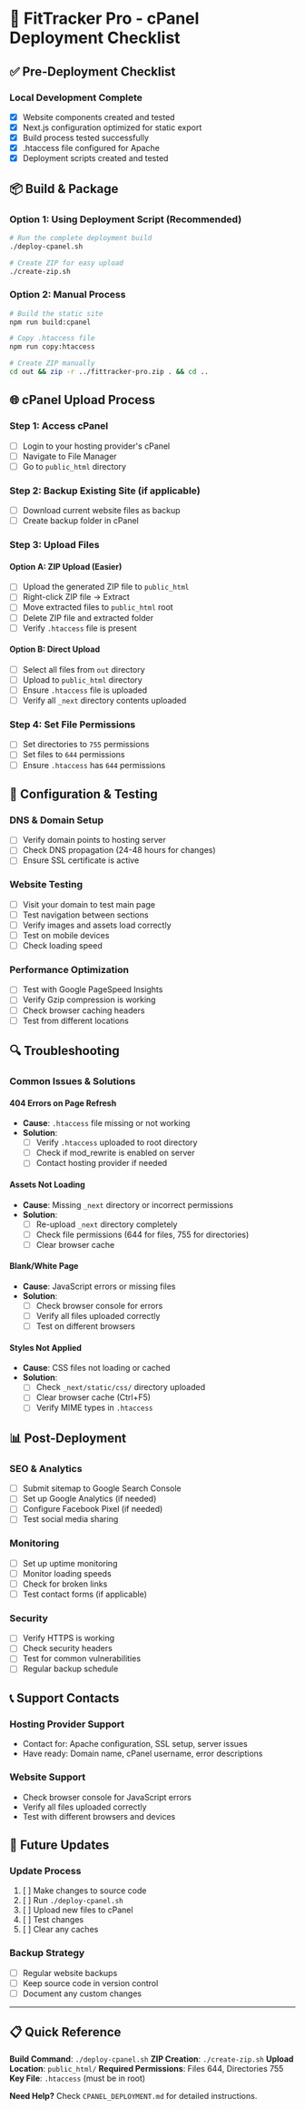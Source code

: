# 🚀 FitTracker Pro - cPanel Deployment Checklist

## ✅ Pre-Deployment Checklist

### Local Development Complete
- [x] Website components created and tested
- [x] Next.js configuration optimized for static export
- [x] Build process tested successfully
- [x] .htaccess file configured for Apache
- [x] Deployment scripts created and tested

## 📦 Build & Package

### Option 1: Using Deployment Script (Recommended)
```bash
# Run the complete deployment build
./deploy-cpanel.sh

# Create ZIP for easy upload
./create-zip.sh
```

### Option 2: Manual Process
```bash
# Build the static site
npm run build:cpanel

# Copy .htaccess file
npm run copy:htaccess

# Create ZIP manually
cd out && zip -r ../fittracker-pro.zip . && cd ..
```

## 🌐 cPanel Upload Process

### Step 1: Access cPanel
- [ ] Login to your hosting provider's cPanel
- [ ] Navigate to File Manager
- [ ] Go to `public_html` directory

### Step 2: Backup Existing Site (if applicable)
- [ ] Download current website files as backup
- [ ] Create backup folder in cPanel

### Step 3: Upload Files

#### Option A: ZIP Upload (Easier)
- [ ] Upload the generated ZIP file to `public_html`
- [ ] Right-click ZIP file → Extract
- [ ] Move extracted files to `public_html` root
- [ ] Delete ZIP file and extracted folder
- [ ] Verify `.htaccess` file is present

#### Option B: Direct Upload
- [ ] Select all files from `out` directory
- [ ] Upload to `public_html` directory
- [ ] Ensure `.htaccess` file is uploaded
- [ ] Verify all `_next` directory contents uploaded

### Step 4: Set File Permissions
- [ ] Set directories to `755` permissions
- [ ] Set files to `644` permissions
- [ ] Ensure `.htaccess` has `644` permissions

## 🔧 Configuration & Testing

### DNS & Domain Setup
- [ ] Verify domain points to hosting server
- [ ] Check DNS propagation (24-48 hours for changes)
- [ ] Ensure SSL certificate is active

### Website Testing
- [ ] Visit your domain to test main page
- [ ] Test navigation between sections
- [ ] Verify images and assets load correctly
- [ ] Test on mobile devices
- [ ] Check loading speed

### Performance Optimization
- [ ] Test with Google PageSpeed Insights
- [ ] Verify Gzip compression is working
- [ ] Check browser caching headers
- [ ] Test from different locations

## 🔍 Troubleshooting

### Common Issues & Solutions

#### 404 Errors on Page Refresh
- **Cause**: `.htaccess` file missing or not working
- **Solution**: 
  - [ ] Verify `.htaccess` uploaded to root directory
  - [ ] Check if mod_rewrite is enabled on server
  - [ ] Contact hosting provider if needed

#### Assets Not Loading
- **Cause**: Missing `_next` directory or incorrect permissions
- **Solution**:
  - [ ] Re-upload `_next` directory completely
  - [ ] Check file permissions (644 for files, 755 for directories)
  - [ ] Clear browser cache

#### Blank/White Page
- **Cause**: JavaScript errors or missing files
- **Solution**:
  - [ ] Check browser console for errors
  - [ ] Verify all files uploaded correctly
  - [ ] Test on different browsers

#### Styles Not Applied
- **Cause**: CSS files not loading or cached
- **Solution**:
  - [ ] Check `_next/static/css/` directory uploaded
  - [ ] Clear browser cache (Ctrl+F5)
  - [ ] Verify MIME types in `.htaccess`

## 📊 Post-Deployment

### SEO & Analytics
- [ ] Submit sitemap to Google Search Console
- [ ] Set up Google Analytics (if needed)
- [ ] Configure Facebook Pixel (if needed)
- [ ] Test social media sharing

### Monitoring
- [ ] Set up uptime monitoring
- [ ] Monitor loading speeds
- [ ] Check for broken links
- [ ] Test contact forms (if applicable)

### Security
- [ ] Verify HTTPS is working
- [ ] Check security headers
- [ ] Test for common vulnerabilities
- [ ] Regular backup schedule

## 📞 Support Contacts

### Hosting Provider Support
- Contact for: Apache configuration, SSL setup, server issues
- Have ready: Domain name, cPanel username, error descriptions

### Website Support
- Check browser console for JavaScript errors
- Verify all files uploaded correctly
- Test with different browsers and devices

## 🔄 Future Updates

### Update Process
1. [ ] Make changes to source code
2. [ ] Run `./deploy-cpanel.sh`
3. [ ] Upload new files to cPanel
4. [ ] Test changes
5. [ ] Clear any caches

### Backup Strategy
- [ ] Regular website backups
- [ ] Keep source code in version control
- [ ] Document any custom changes

---

## 📋 Quick Reference

**Build Command**: `./deploy-cpanel.sh`
**ZIP Creation**: `./create-zip.sh`
**Upload Location**: `public_html/`
**Required Permissions**: Files 644, Directories 755
**Key File**: `.htaccess` (must be in root)

**Need Help?** Check `CPANEL_DEPLOYMENT.md` for detailed instructions.
